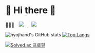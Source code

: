 <h1> 🌱 Hi there 👋 </h1>

🧑🏻‍💻 <a href="https://velog.io/@hyojhand">
    <img 
        src="http://img.shields.io/badge/-Velog-00ff80?style=flat&logo=Vector Logo Zone&link=https://velog.io/@hyojhand"
        style="height : auto; margin-left : 10px; margin-right : 10px;"/>
</a>
<a href="mailto:sonjw5128@gmail.com"> 
    <img src="https://img.shields.io/badge/Gmail-d14836?style=flat-square&logo=Gmail&logoColor=white&link=mailto:sonjw5128@gmail.com"
         style="height : auto; margin-left : 10px; margin-right : 10px;"/>
</a>

<!--
<a href="https://www.instagram.com/hyojhand/">
    <img 
        src="http://img.shields.io/badge/-Instagram-cc99ff?style=flat&logo=Instagram&link=https://www.instagram.com/hyojhand/"
        style="height : auto; margin-left : 10px; margin-right : 10px;"/>
</a>
-->

![hyojhand's GitHub stats](https://github-readme-stats.vercel.app/api?username=hyojhand&show_icons=true&theme=vue)
[![Top Langs](https://github-readme-stats.vercel.app/api/top-langs/?username=hyojhand&layout=compact&theme=vue&langs_count=4)](https://github.com/anuraghazra/github-readme-stats)

[![Solved.ac 프로필](http://mazassumnida.wtf/api/v2/generate_badge?boj=hyojhand)](https://solved.ac/hyojhand)


<!--
- 🔭 I’m currently working on ...
- 🌱 I’m currently learning ...
- 👯 I’m looking to collaborate on ...
- 🤔 I’m looking for help with ...
- 💬 Ask me about ...
- 📫 How to reach me: ...
- 😄 Pronouns: ...
- ⚡ Fun fact: ...
-->
